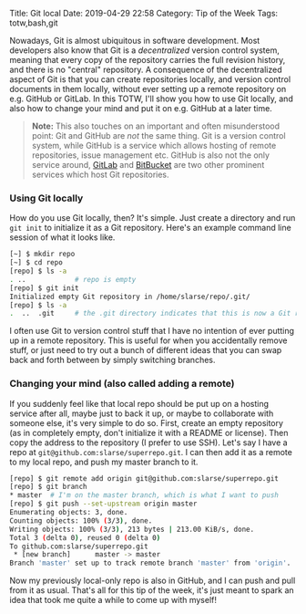 Title: Git local
Date: 2019-04-29 22:58
Category: Tip of the Week
Tags: totw,bash,git

Nowadays, Git is almost ubiquitous in software development. Most developers also
know that Git is a _decentralized_ version control system, meaning that every
copy of the repository carries the full revision history, and there is no
"central" repository. A consequence of the decentralized aspect of Git is that
you can create repositories locally, and version control documents in them
locally, without ever setting up a remote repository on e.g. GitHub or GitLab.
In this TOTW, I'll show you how to use Git locally, and also how to change your
mind and put it on e.g. GitHub at a later time.

> **Note:** This also touches on an important and often misunderstood point: Git
> and GitHub are _not_ the same thing. Git is a version control system, while
> GitHub is a service which allows hosting of remote repositories, issue
> management etc. GitHub is also not the only service around,
> [GitLab](https://gitlab.com) and [BitBucket](https://bitbucket.com) are two
> other prominent services which host Git repositories.

### Using Git locally
How do you use Git locally, then? It's simple. Just create a directory and run
`git init` to initialize it as a Git repository. Here's an example command line
session of what it looks like.

```bash
[~] $ mkdir repo
[~] $ cd repo
[repo] $ ls -a
. ..            # repo is empty
[repo] $ git init
Initialized empty Git repository in /home/slarse/repo/.git/
[repo] $ ls -a
.  ..  .git     # the .git directory indicates that this is now a Git repo
```

I often use Git to version control stuff that I have no intention of ever
putting up in a remote repository. This is useful for when you accidentally
remove stuff, or just need to try out a bunch of different ideas that you can
swap back and forth between by simply switching branches.

### Changing your mind (also called adding a remote)
If you suddenly feel like that local repo should be put up on a hosting service
after all, maybe just to back it up, or maybe to collaborate with someone else,
it's very simple to do so. First, create an empty repository (as in completely
empty, don't initialize it with a README or license). Then copy the address to
the repository (I prefer to use SSH). Let's say I have a repo at
`git@github.com:slarse/superrepo.git`. I can then add it as a remote to my local
repo, and push my master branch to it.

```bash
[repo] $ git remote add origin git@github.com:slarse/superrepo.git
[repo] $ git branch
* master  # I'm on the master branch, which is what I want to push
[repo] $ git push --set-upstream origin master
Enumerating objects: 3, done.
Counting objects: 100% (3/3), done.
Writing objects: 100% (3/3), 213 bytes | 213.00 KiB/s, done.
Total 3 (delta 0), reused 0 (delta 0)
To github.com:slarse/superrepo.git
 * [new branch]      master -> master
Branch 'master' set up to track remote branch 'master' from 'origin'.
```

Now my previously local-only repo is also in GitHub, and I can push and pull
from it as usual. That's all for this tip of the week, it's just meant to spark
an idea that took me quite a while to come up with myself!
